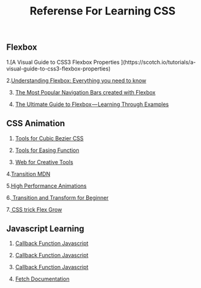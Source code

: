 <br>
<h1 align="center">
Referense For Learning CSS
</h1>

<br>
<h2 align="left">
Flexbox
</h2>
1.[A Visual Guide to CSS3 Flexbox Properties ](https://scotch.io/tutorials/a-visual-guide-to-css3-flexbox-properties)

2.[Understanding Flexbox: Everything you need to know ](https://medium.freecodecamp.org/understanding-flexbox-everything-you-need-to-know-b4013d4dc9af)

3. [The Most Popular Navigation Bars created with Flexbox](https://medium.com/flexbox-and-grids/the-most-popular-navigation-bars-created-with-flexbox-6c0f59f55686)

4. [The Ultimate Guide to Flexbox — Learning Through Examples](https://medium.freecodecamp.org/the-ultimate-guide-to-flexbox-learning-through-examples-8c90248d4676)

<h2 align="left">
CSS Animation
</h2>

1. [Tools for Cubic Bezier CSS](http://cubic-bezier.com)

2. [Tools for Easing Function](http://easings.net/)

3. [Web for Creative Tools](https://matthewlein.com/)

4.[Transition MDN](https://developer.mozilla.org/en-US/docs/Web/CSS/CSS_Transitions/Using_CSS_transitions)

5.[High Performance Animations](https://www.html5rocks.com/en/tutorials/speed/high-performance-animations/)

6.[ Transition and Transform for Beginner ](https://robots.thoughtbot.com/transitions-and-transforms)

7.[ CSS trick Flex Grow](https://css-tricks.com/flex-grow-is-weird/)

<h2 align="left">
Javascript Learning 
</h2>

1.  [Callback Function Javascript](https://blog.framework.id/memahami-callback-untuk-memprogram-asynchronous-di-javascript-a36029d4ebf8)

2.  [Callback Function Javascript](http://adaptivepath.org/ideas/ajax-new-approach-web-applications/)

4.  [Callback Function Javascript](https://blog.framework.id/memahami-callback-untuk-memprogram-asynchronous-di-javascript-a36029d4ebf8)

5.  [Fetch Documentation](https://developer.mozilla.org/en-US/docs/Web/API/WindowOrWorkerGlobalScope/fetch)

